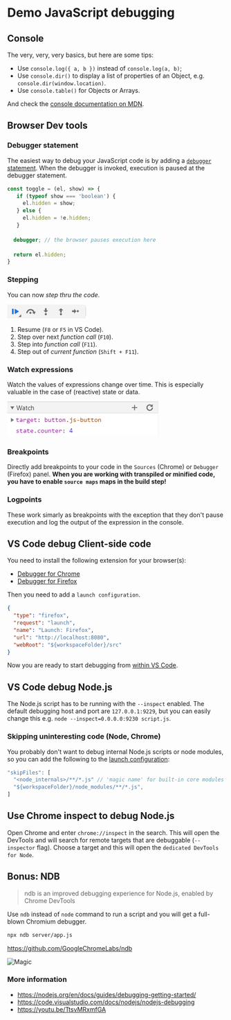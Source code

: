 # Demo JavaScript debugging

## Console

The very, very, very basics, but here are some tips:

- Use `console.log({ a, b })` instead of `console.log(a, b)`;
- Use `console.dir()` to display a list of properties of an Object, e.g. `console.dir(window.location)`.
- Use `console.table()` for Objects or Arrays.

And check the [console documentation on MDN](https://developer.mozilla.org/en-US/docs/Web/API/Console/dir).

## Browser Dev tools

### Debugger statement

The easiest way to debug your JavaScript code is by adding a [`debugger` statement](https://developer.mozilla.org/en-US/docs/Web/JavaScript/Reference/Statements/debugger). When the debugger is invoked, execution is paused at the debugger statement.

```js
const toggle = (el, show) => {
   if (typeof show === 'boolean') {
     el.hidden = show;
   } else {
     el.hidden = !e.hidden;
   }

  debugger; // the browser pauses execution here

  return el.hidden;
}
```

### Stepping

You can now _step thru the code_.

![Debug stepping](_docs/stepping.png)

1. Resume (`F8` or `F5` in VS Code).
2. Step over next _function call_ (`F10`).
3. Step into _function call_ (`F11`).
4. Step out of _current function_ (`Shift + F11`).

### Watch expressions

Watch the values of expressions change over time. This is especially valuable in the case of (reactive) state or data.

![Watch](_docs/watch.png)

### Breakpoints

Directly add breakpoints to your code in the `Sources` (Chrome) or `Debugger` (Firefox) panel. **When you are working with transpiled or minified code, you have to enable `source maps` maps in the build step!**

### Logpoints

These work simarly as breakpoints with the exception that they don't pause execution and log the output of the expression in the console.

## VS Code debug Client-side code

You need to install the following extension for your browser(s):

- [Debugger for Chrome](https://marketplace.visualstudio.com/items?itemName=msjsdiag.debugger-for-chrome)
- [Debugger for Firefox](https://marketplace.visualstudio.com/items?itemName=firefox-devtools.vscode-firefox-debug)

Then you need to add a `launch configuration`.

```json
{
  "type": "firefox",
  "request": "launch",
  "name": "Launch: Firefox",
  "url": "http://localhost:8080",
  "webRoot": "${workspaceFolder}/src"  
}
```

Now you are ready to start debugging from [within VS Code](https://code.visualstudio.com/docs/editor/debugging).

## VS Code debug Node.js

The Node.js script has to be running with the  `--inspect` enabled. The default debugging host and port are `127.0.0.1:9229`, but you can easily change this e.g. `node --inspect=0.0.0.0:9230 script.js`.

### Skipping uninteresting code (Node, Chrome)

You probably don't want to debug internal Node.js scripts or node modules, so you can add the following to the [launch configuration](https://code.visualstudio.com/docs/nodejs/nodejs-debugging#_skipping-uninteresting-code-node-chrome):

```js
"skipFiles": [
  "<node_internals>/**/*.js" // 'magic name' for built-in core modules of Node.js
  "${workspaceFolder}/node_modules/**/*.js",
]
```

## Use Chrome inspect to debug Node.js

Open Chrome and enter `chrome://inspect` in the search. This will open the DevTools and will search for remote targets that are debuggable (`--inspector` flag). Choose a target and this will open the `dedicated DevTools for Node`.

## Bonus: NDB

> ndb is an improved debugging experience for Node.js, enabled by Chrome DevTools

Use `ndb` instead of `node` command to run a script and you will get a full-blown Chromium debugger.

```bash
npx ndb server/app.js
```

https://github.com/GoogleChromeLabs/ndb

![Magic](https://media.giphy.com/media/VHngktboAlxHW/giphy.gif)


### More information

- https://nodejs.org/en/docs/guides/debugging-getting-started/
- https://code.visualstudio.com/docs/nodejs/nodejs-debugging
- https://youtu.be/TtsvMRxmfGA
